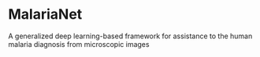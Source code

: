 # MalariaNet
A generalized deep learning-based framework for assistance to the human malaria diagnosis from microscopic images
